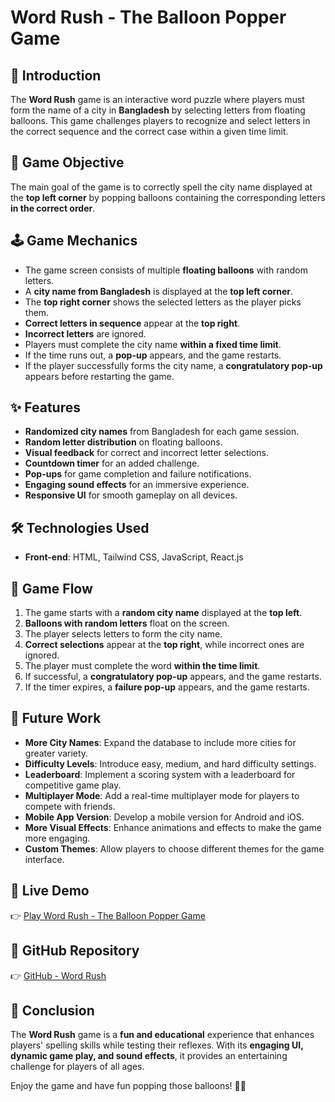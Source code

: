 # Word Rush - The Balloon Popper Game

## 🎈 Introduction

The **Word Rush** game is an interactive word puzzle where players must form the name of a city in **Bangladesh** by selecting letters from floating balloons. This game challenges players to recognize and select letters in the correct sequence and the correct case within a given time limit.

## 🎯 Game Objective

The main goal of the game is to correctly spell the city name displayed at the **top left corner** by popping balloons containing the corresponding letters **in the correct order**.

## 🕹️ Game Mechanics

- The game screen consists of multiple **floating balloons** with random letters.
- A **city name from Bangladesh** is displayed at the **top left corner**.
- The **top right corner** shows the selected letters as the player picks them.
- **Correct letters in sequence** appear at the **top right**.
- **Incorrect letters** are ignored.
- Players must complete the city name **within a fixed time limit**.
- If the time runs out, a **pop-up** appears, and the game restarts.
- If the player successfully forms the city name, a **congratulatory pop-up** appears before restarting the game.

## ✨ Features

- **Randomized city names** from Bangladesh for each game session.
- **Random letter distribution** on floating balloons.
- **Visual feedback** for correct and incorrect letter selections.
- **Countdown timer** for an added challenge.
- **Pop-ups** for game completion and failure notifications.
- **Engaging sound effects** for an immersive experience.
- **Responsive UI** for smooth gameplay on all devices.

## 🛠️ Technologies Used

- **Front-end**: HTML, Tailwind CSS, JavaScript, React.js

## 🔄 Game Flow

1. The game starts with a **random city name** displayed at the **top left**.
2. **Balloons with random letters** float on the screen.
3. The player selects letters to form the city name.
4. **Correct selections** appear at the **top right**, while incorrect ones are ignored.
5. The player must complete the word **within the time limit**.
6. If successful, a **congratulatory pop-up** appears, and the game restarts.
7. If the timer expires, a **failure pop-up** appears, and the game restarts.

## 🔮 Future Work

- **More City Names**: Expand the database to include more cities for greater variety.
- **Difficulty Levels**: Introduce easy, medium, and hard difficulty settings.
- **Leaderboard**: Implement a scoring system with a leaderboard for competitive game play.
- **Multiplayer Mode**: Add a real-time multiplayer mode for players to compete with friends.
- **Mobile App Version**: Develop a mobile version for Android and iOS.
- **More Visual Effects**: Enhance animations and effects to make the game more engaging.
- **Custom Themes**: Allow players to choose different themes for the game interface.

## 🔗 Live Demo

👉 [Play Word Rush - The Balloon Popper Game](http://glistening-condition.surge.sh)

## 📂 GitHub Repository

👉 [GitHub - Word Rush](https://github.com/mh-shihan/word-rush)

## 📌 Conclusion

The **Word Rush** game is a **fun and educational** experience that enhances players' spelling skills while testing their reflexes. With its **engaging UI, dynamic game play, and sound effects**, it provides an entertaining challenge for players of all ages.

Enjoy the game and have fun popping those balloons! 🎈🎉
